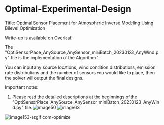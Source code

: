 # Optimal-Experimental-Design
Title: Optimal Sensor Placement for Atmospheric Inverse Modeling Using Bilevel Optimization

Write-up is available on Overleaf.

The "OptiSensorPlace_AnySource_AnySensor_miniBatch_20230123_AnyWind.py" file is the implementation of the Algorithm 1.

You can input any source locations, wind condition distributions, emission rate distributions and the number of sensors you would like to place, then the solver will output the final designs.

 
 Important notes:
  1. Please read the detailed descriptions at the beginnings of the "OptiSensorPlace_AnySource_AnySensor_miniBatch_20230123_AnyWind.py" file.
![image50](https://github.com/user-attachments/assets/7337f65f-5be7-4678-84c9-baf21aa2a9ed=250x250)
![image63](https://github.com/user-attachments/assets/dadf49f8-5420-4ff5-8bbe-2e8738b502c1=250x250)

![image153-ezgif com-optimize](https://github.com/user-attachments/assets/941ad77b-4f5c-4f04-a855-cefc10af317c)
